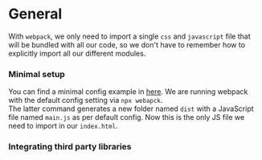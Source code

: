 # General

With `webpack`, we only need to import a single `css` and `javascript` file that will be bundled with all our code, so we don't have to remember how to explicitly import all our different modules.

### Minimal setup
You can find a minimal config example in [here](../minimal-animal/README.md). We are running webpack with the default config setting via `npx webapck`.  
The latter command generates a new folder named `dist` with a JavaScript file named `main.js` as per default config. Now this is the only JS file we need to import in our `index.html`.

### Integrating third party libraries